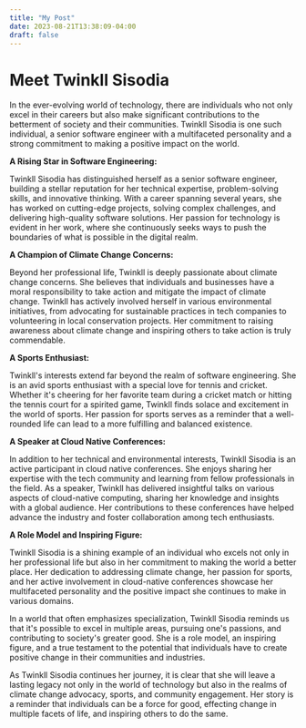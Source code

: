 ```yaml
---
title: "My Post"
date: 2023-08-21T13:38:09-04:00
draft: false
---
```

# Meet Twinkll Sisodia

In the ever-evolving world of technology, there are individuals who not only excel in their careers but also make significant contributions to the betterment of society and their communities. Twinkll Sisodia is one such individual, a senior software engineer with a multifaceted personality and a strong commitment to making a positive impact on the world.

**A Rising Star in Software Engineering:**

Twinkll Sisodia has distinguished herself as a senior software engineer, building a stellar reputation for her technical expertise, problem-solving skills, and innovative thinking. With a career spanning several years, she has worked on cutting-edge projects, solving complex challenges, and delivering high-quality software solutions. Her passion for technology is evident in her work, where she continuously seeks ways to push the boundaries of what is possible in the digital realm.

**A Champion of Climate Change Concerns:**

Beyond her professional life, Twinkll is deeply passionate about climate change concerns. She believes that individuals and businesses have a moral responsibility to take action and mitigate the impact of climate change. Twinkll has actively involved herself in various environmental initiatives, from advocating for sustainable practices in tech companies to volunteering in local conservation projects. Her commitment to raising awareness about climate change and inspiring others to take action is truly commendable.

**A Sports Enthusiast:**

Twinkll's interests extend far beyond the realm of software engineering. She is an avid sports enthusiast with a special love for tennis and cricket. Whether it's cheering for her favorite team during a cricket match or hitting the tennis court for a spirited game, Twinkll finds solace and excitement in the world of sports. Her passion for sports serves as a reminder that a well-rounded life can lead to a more fulfilling and balanced existence.

**A Speaker at Cloud Native Conferences:**

In addition to her technical and environmental interests, Twinkll Sisodia is an active participant in cloud native conferences. She enjoys sharing her expertise with the tech community and learning from fellow professionals in the field. As a speaker, Twinkll has delivered insightful talks on various aspects of cloud-native computing, sharing her knowledge and insights with a global audience. Her contributions to these conferences have helped advance the industry and foster collaboration among tech enthusiasts.

**A Role Model and Inspiring Figure:**

Twinkll Sisodia is a shining example of an individual who excels not only in her professional life but also in her commitment to making the world a better place. Her dedication to addressing climate change, her passion for sports, and her active involvement in cloud-native conferences showcase her multifaceted personality and the positive impact she continues to make in various domains.

In a world that often emphasizes specialization, Twinkll Sisodia reminds us that it's possible to excel in multiple areas, pursuing one's passions, and contributing to society's greater good. She is a role model, an inspiring figure, and a true testament to the potential that individuals have to create positive change in their communities and industries.

As Twinkll Sisodia continues her journey, it is clear that she will leave a lasting legacy not only in the world of technology but also in the realms of climate change advocacy, sports, and community engagement. Her story is a reminder that individuals can be a force for good, effecting change in multiple facets of life, and inspiring others to do the same.

